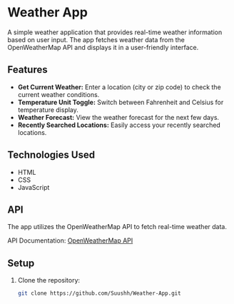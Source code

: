 # Weather App

A simple weather application that provides real-time weather information based on user input. The app fetches weather data from the OpenWeatherMap API and displays it in a user-friendly interface.

## Features

- **Get Current Weather:** Enter a location (city or zip code) to check the current weather conditions.
- **Temperature Unit Toggle:** Switch between Fahrenheit and Celsius for temperature display.
- **Weather Forecast:** View the weather forecast for the next few days.
- **Recently Searched Locations:** Easily access your recently searched locations.



## Technologies Used

- HTML
- CSS
- JavaScript

## API

The app utilizes the OpenWeatherMap API to fetch real-time weather data.

API Documentation: [OpenWeatherMap API](https://openweathermap.org/api)

## Setup

1. Clone the repository:

   ```bash
   git clone https://github.com/Suushh/Weather-App.git
